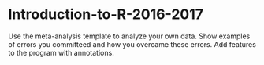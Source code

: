 # Introduction-to-R-2016-2017

Use the meta-analysis template to analyze your own data.
Show examples of errors you committeed and how you overcame these errors.
Add features to the program with annotations.
